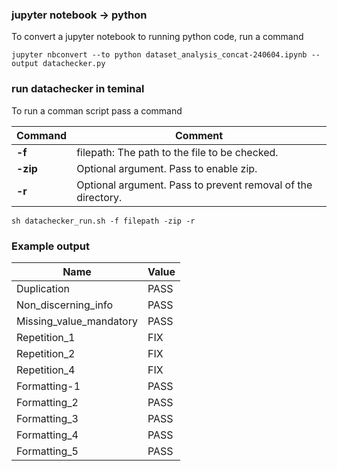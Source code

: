### jupyter notebook -> python
To convert a jupyter notebook to running python code, run a command

```shell
jupyter nbconvert --to python dataset_analysis_concat-240604.ipynb --output datachecker.py
```

### run datachecker in teminal
To run a comman script pass a command

Command | Comment
--- | ---
**-f** | filepath: The path to the file to be checked.
**-zip** | Optional argument. Pass to enable zip.
**-r** | Optional argument. Pass to prevent removal of the directory.


```shell
sh datachecker_run.sh -f filepath -zip -r
```

### Example output

| Name                    | Value |
|-------------------------|-------|
| Duplication             | PASS  |
| Non_discerning_info     | PASS  |
| Missing_value_mandatory | PASS  |
| Repetition_1            | FIX   |
| Repetition_2            | FIX   |
| Repetition_4            | FIX   |
| Formatting-1            | PASS  |
| Formatting_2            | PASS  |
| Formatting_3            | PASS  |
| Formatting_4            | PASS  |
| Formatting_5            | PASS  |